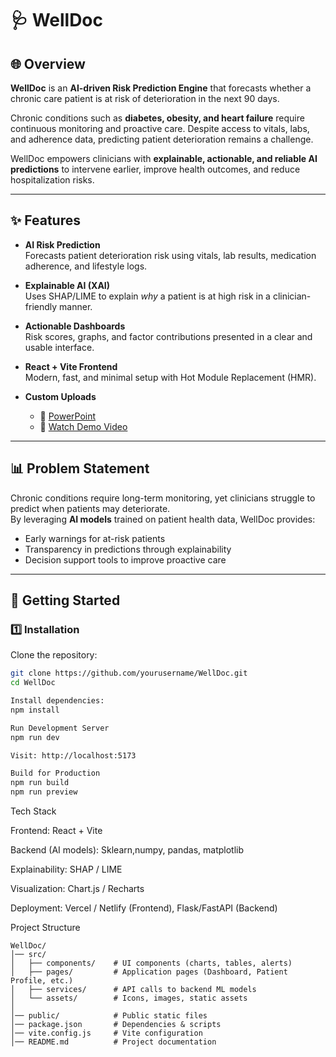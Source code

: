# 🩺 WellDoc

## 🌐 Overview

**WellDoc** is an **AI-driven Risk Prediction Engine** that forecasts whether a chronic care patient is at risk of deterioration in the next 90 days.  

Chronic conditions such as **diabetes, obesity, and heart failure** require continuous monitoring and proactive care. Despite access to vitals, labs, and adherence data, predicting patient deterioration remains a challenge.  

WellDoc empowers clinicians with **explainable, actionable, and reliable AI predictions** to intervene earlier, improve health outcomes, and reduce hospitalization risks.

---

## ✨ Features

- **AI Risk Prediction**  
  Forecasts patient deterioration risk using vitals, lab results, medication adherence, and lifestyle logs.

- **Explainable AI (XAI)**  
  Uses SHAP/LIME to explain *why* a patient is at high risk in a clinician-friendly manner.

- **Actionable Dashboards**  
  Risk scores, graphs, and factor contributions presented in a clear and usable interface.

- **React + Vite Frontend**  
  Modern, fast, and minimal setup with Hot Module Replacement (HMR).

- **Custom Uploads**  
  - 📑 [PowerPoint](#)  
  - 🎥 [Watch Demo Video](#)  
  

---

## 📊 Problem Statement

Chronic conditions require long-term monitoring, yet clinicians struggle to predict when patients may deteriorate.  
By leveraging **AI models** trained on patient health data, WellDoc provides:  

- Early warnings for at-risk patients  
- Transparency in predictions through explainability  
- Decision support tools to improve proactive care  

---

## 🚀 Getting Started

### 1️⃣ Installation

Clone the repository:

```bash
git clone https://github.com/yourusername/WellDoc.git
cd WellDoc

Install dependencies:
npm install

Run Development Server
npm run dev

Visit: http://localhost:5173

Build for Production
npm run build
npm run preview
```
Tech Stack

Frontend: React + Vite

Backend (AI models): Sklearn,numpy, pandas, matplotlib

Explainability: SHAP / LIME

Visualization: Chart.js / Recharts

Deployment: Vercel / Netlify (Frontend), Flask/FastAPI (Backend)

Project Structure
```
WellDoc/
│── src/
│   ├── components/    # UI components (charts, tables, alerts)
│   ├── pages/         # Application pages (Dashboard, Patient Profile, etc.)
│   ├── services/      # API calls to backend ML models
│   └── assets/        # Icons, images, static assets
│
│── public/            # Public static files
│── package.json       # Dependencies & scripts
│── vite.config.js     # Vite configuration
│── README.md          # Project documentation
```
